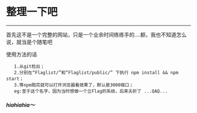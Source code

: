 
# 整理一下吧
-----
首先这不是一个完整的网站，只是一个业余时间练练手的....额，我也不知道怎么说，就当是个随笔吧

使用方法的话 
```
   1.从git检出；
   2.分别在“Flaglist/”和“Flaglist/public/” 下执行 npm install && npm start；
   3.等npm跑完就可以打开浏览器看效果了，默认是3000端口；
   eg:至于这个名字，因为当时想做一个立Flag的系统，后来夭折了 ...QAQ...
```

##### hiahiahia～